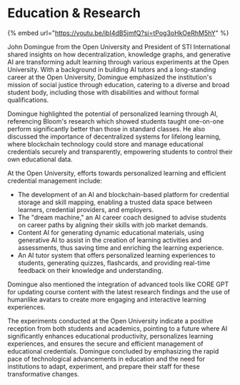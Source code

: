 # Education & Research

{% embed url="https://youtu.be/ibI4dB5jmfQ?si=tPog3oHkOeRhM5hY" %}

John Domingue from the Open University and President of STI International shared insights on how decentralization, knowledge graphs, and generative AI are transforming adult learning through various experiments at the Open University. With a background in building AI tutors and a long-standing career at the Open University, Domingue emphasized the institution's mission of social justice through education, catering to a diverse and broad student body, including those with disabilities and without formal qualifications.

Domingue highlighted the potential of personalized learning through AI, referencing Bloom's research which showed students taught one-on-one perform significantly better than those in standard classes. He also discussed the importance of decentralized systems for lifelong learning, where blockchain technology could store and manage educational credentials securely and transparently, empowering students to control their own educational data.

At the Open University, efforts towards personalized learning and efficient credential management include:

* The development of an AI and blockchain-based platform for credential storage and skill mapping, enabling a trusted data space between learners, credential providers, and employers.
* The "dream machine," an AI career coach designed to advise students on career paths by aligning their skills with job market demands.
* Content AI for generating dynamic educational materials, using generative AI to assist in the creation of learning activities and assessments, thus saving time and enriching the learning experience.
* An AI tutor system that offers personalized learning experiences to students, generating quizzes, flashcards, and providing real-time feedback on their knowledge and understanding.

Domingue also mentioned the integration of advanced tools like CORE GPT for updating course content with the latest research findings and the use of humanlike avatars to create more engaging and interactive learning experiences.

The experiments conducted at the Open University indicate a positive reception from both students and academics, pointing to a future where AI significantly enhances educational productivity, personalizes learning experiences, and ensures the secure and efficient management of educational credentials. Domingue concluded by emphasizing the rapid pace of technological advancements in education and the need for institutions to adapt, experiment, and prepare their staff for these transformative changes.
